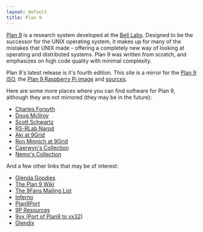```yaml
---
layout: default
title: Plan 9
---
```


[Plan 9](http://plan9.bell-labs.com/plan9/) is a research system developed at the [Bell Labs](http://en.wikipedia.org/wiki/Bell_labs).
Designed to be the successor for the UNIX operating system, it makes up for many of the mistakes that UNIX made -
offering a completely new way of looking at operating and distributed systems. Plan 9 was written from scratch,
and emphasizes on high code quality with minimal complexity.

Plan 9's latest release is it's fourth edition. This site is a mirror for the
[Plan 9 ISO](http://proness.kix.in/plan9/mirror/plan9.iso.bz2), the
[Plan 9 Raspberry Pi image](http://proness.kix.in/plan9/mirror/9pi.img.gz) and
[sources](http://proness.kix.in/plan9/mirror/sources/).

Here are some more places where you can find software for Plan 9, although they are not mirrored (they may be in the future):

- [Charles Forsyth](http://www.terzarima.net/plan9/index.html)
- [Doug McIlroy](http://www.cs.dartmouth.edu/~doug/source.html)
- [Scott Schwartz](http://www.bx.psu.edu/~schwartz/software.html)
- [RS-RLab Narod](http://rs-rlab.narod.ru/plan9.html)
- [Aki at 9Grid](http://9grid.net/magic/webls?dir=/aki/src)
- [Ron Minnich at 9Grid](http://9grid.net/magic/webls?dir=/rminnich/src)
- [Caerwyn's Collection](http://www.caerwyn.com/download.html)
- [Nemo's Collection](http://plan9.escet.urjc.es/plan9.html)

And a few other links that may be of interest:

- [Glenda Goodies](http://www.cafepress.com/9fans/)
- [The Plan 9 Wiki](http://plan9.bell-labs.com/wiki/plan9/)
- [The 9Fans Mailing List](https://lists.cse.psu.edu/mailman/listinfo/9fans)
- [Inferno](http://www.vitanuova.com/inferno/)
- [Plan9Port](http://swtch.com/plan9port/)
- [9P Resources](http://9p.cat-v.org/)
- [9vx (Port of Plan9 to vx32)](http://swtch.com/9vx/)
- [Glendix](http://glendix.org)
